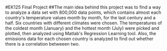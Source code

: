 #EK125 Final Project
##The main idea behind this project was to find a way to analyze a data set with 800,000 data points, which contains almost each country's  temperature values month by month, for the last century and a half. Six countries with different climates were chosen. The temperatures of the coldest month (January) and the hottest month (July) were picked and plotted, then analyzed using Matlab's Regression Learning tool. Also, the emissions data for each chosen country is analyzed to find out whether there is a correlation betweeen two.
